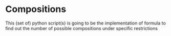 # Compositions
This (set of) python script(s) is going to be the implementation of formula to find out the number of possible compositions under specific restrictions
